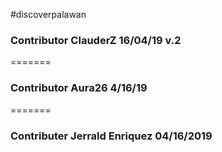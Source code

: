 #discoverpalawan

<h3>Contributor ClauderZ 16/04/19 v.2</h3>
=======
<h3> Contributor Aura26 4/16/19</h3>
=======
<h3>Contributer Jerrald Enriquez 04/16/2019</h3>

